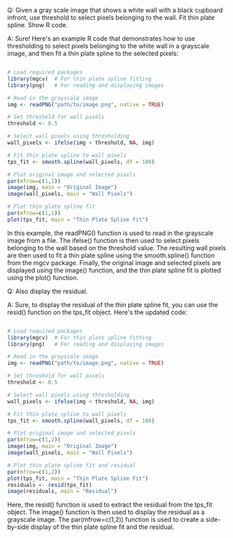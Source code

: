 Q: Given a gray scale image that shows a white wall with a black cupboard
infront, use threshold to select pixels belonging to the wall. Fit
thin plate spline. Show R code.

A: Sure! Here's an example R code that demonstrates how to use
thresholding to select pixels belonging to the white wall in a
grayscale image, and then fit a thin plate spline to the selected
pixels:

```r

# Load required packages
library(mgcv)  # For thin plate spline fitting
library(png)   # For reading and displaying images

# Read in the grayscale image
img <- readPNG("path/to/image.png", native = TRUE)

# Set threshold for wall pixels
threshold <- 0.5

# Select wall pixels using thresholding
wall_pixels <- ifelse(img < threshold, NA, img)

# Fit thin plate spline to wall pixels
tps_fit <- smooth.spline(wall_pixels, df = 100)

# Plot original image and selected pixels
par(mfrow=c(1,2))
image(img, main = "Original Image")
image(wall_pixels, main = "Wall Pixels")

# Plot thin plate spline fit
par(mfrow=c(1,1))
plot(tps_fit, main = "Thin Plate Spline Fit")
```

In this example, the readPNG() function is used to read in the
grayscale image from a file. The ifelse() function is then used to
select pixels belonging to the wall based on the threshold value. The
resulting wall pixels are then used to fit a thin plate spline using
the smooth.spline() function from the mgcv package. Finally, the
original image and selected pixels are displayed using the image()
function, and the thin plate spline fit is plotted using the plot()
function.


Q: Also display the residual.

A: Sure, to display the residual of the thin plate spline fit, you can
use the resid() function on the tps_fit object. Here's the updated
code:


```r

# Load required packages
library(mgcv)  # For thin plate spline fitting
library(png)   # For reading and displaying images

# Read in the grayscale image
img <- readPNG("path/to/image.png", native = TRUE)

# Set threshold for wall pixels
threshold <- 0.5

# Select wall pixels using thresholding
wall_pixels <- ifelse(img < threshold, NA, img)

# Fit thin plate spline to wall pixels
tps_fit <- smooth.spline(wall_pixels, df = 100)

# Plot original image and selected pixels
par(mfrow=c(1,2))
image(img, main = "Original Image")
image(wall_pixels, main = "Wall Pixels")

# Plot thin plate spline fit and residual
par(mfrow=c(1,2))
plot(tps_fit, main = "Thin Plate Spline Fit")
residuals <- resid(tps_fit)
image(residuals, main = "Residual")
```


Here, the resid() function is used to extract the residual from the
tps_fit object. The image() function is then used to display the
residual as a grayscale image. The par(mfrow=c(1,2)) function is used
to create a side-by-side display of the thin plate spline fit and the
residual.
